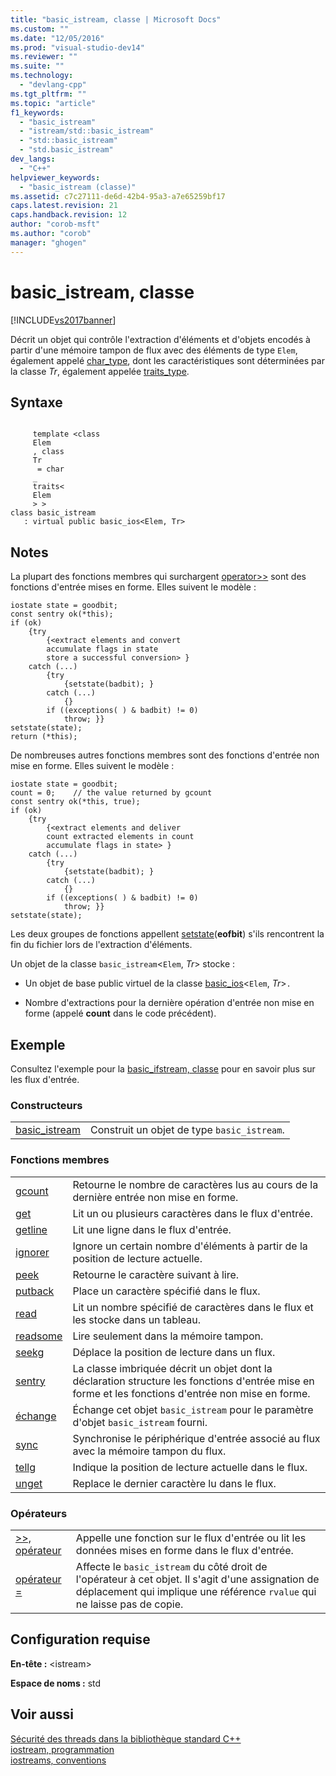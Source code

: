```yaml
---
title: "basic_istream, classe | Microsoft Docs"
ms.custom: ""
ms.date: "12/05/2016"
ms.prod: "visual-studio-dev14"
ms.reviewer: ""
ms.suite: ""
ms.technology: 
  - "devlang-cpp"
ms.tgt_pltfrm: ""
ms.topic: "article"
f1_keywords: 
  - "basic_istream"
  - "istream/std::basic_istream"
  - "std::basic_istream"
  - "std.basic_istream"
dev_langs: 
  - "C++"
helpviewer_keywords: 
  - "basic_istream (classe)"
ms.assetid: c7c27111-de6d-42b4-95a3-a7e65259bf17
caps.latest.revision: 21
caps.handback.revision: 12
author: "corob-msft"
ms.author: "corob"
manager: "ghogen"
---
```

# basic_istream, classe
[!INCLUDE[vs2017banner](../assembler/inline/includes/vs2017banner.md)]

Décrit un objet qui contrôle l'extraction d'éléments et d'objets encodés à partir d'une mémoire tampon de flux avec des éléments de type `Elem`, également appelé [char\_type](../Topic/basic_ios::char_type.md), dont les caractéristiques sont déterminées par la classe *Tr*, également appelée [traits\_type](../Topic/basic_ios::traits_type.md).  
  
## Syntaxe  
  
```  
  
     template <class   
     Elem  
     , class   
     Tr  
      = char  
     _  
     traits<  
     Elem  
     > >  
class basic_istream  
   : virtual public basic_ios<Elem, Tr>  
```  
  
## Notes  
 La plupart des fonctions membres qui surchargent [operator\>\>](../Topic/basic_istream::operator%3E%3E.md) sont des fonctions d'entrée mises en forme.  Elles suivent le modèle :  
  
```  
iostate state = goodbit;  
const sentry ok(*this);  
if (ok)  
    {try  
        {<extract elements and convert  
        accumulate flags in state  
        store a successful conversion> }  
    catch (...)  
        {try  
            {setstate(badbit); }  
        catch (...)  
            {}  
        if ((exceptions( ) & badbit) != 0)  
            throw; }}  
setstate(state);  
return (*this);  
```  
  
 De nombreuses autres fonctions membres sont des fonctions d'entrée non mise en forme.  Elles suivent le modèle :  
  
```  
iostate state = goodbit;  
count = 0;    // the value returned by gcount  
const sentry ok(*this, true);  
if (ok)  
    {try  
        {<extract elements and deliver  
        count extracted elements in count  
        accumulate flags in state> }  
    catch (...)  
        {try  
            {setstate(badbit); }  
        catch (...)  
            {}  
        if ((exceptions( ) & badbit) != 0)  
            throw; }}  
setstate(state);  
```  
  
 Les deux groupes de fonctions appellent [setstate](../Topic/basic_ios::setstate.md)\(**eofbit**\) s'ils rencontrent la fin du fichier lors de l'extraction d'éléments.  
  
 Un objet de la classe `basic_istream`\<`Elem`, *Tr*\> stocke :  
  
-   Un objet de base public virtuel de la classe [basic\_ios](../standard-library/basic-ios-class.md)\<`Elem`, *Tr*\>`.`  
  
-   Nombre d'extractions pour la dernière opération d'entrée non mise en forme \(appelé **count** dans le code précédent\).  
  
## Exemple  
 Consultez l'exemple pour la [basic\_ifstream, classe](../standard-library/basic-ifstream-class.md) pour en savoir plus sur les flux d'entrée.  
  
### Constructeurs  
  
|||  
|-|-|  
|[basic\_istream](../Topic/basic_istream::basic_istream.md)|Construit un objet de type `basic_istream`.|  
  
### Fonctions membres  
  
|||  
|-|-|  
|[gcount](../Topic/basic_istream::gcount.md)|Retourne le nombre de caractères lus au cours de la dernière entrée non mise en forme.|  
|[get](../Topic/basic_istream::get.md)|Lit un ou plusieurs caractères dans le flux d'entrée.|  
|[getline](../Topic/basic_istream::getline.md)|Lit une ligne dans le flux d'entrée.|  
|[ignorer](../Topic/basic_istream::ignore.md)|Ignore un certain nombre d'éléments à partir de la position de lecture actuelle.|  
|[peek](../Topic/basic_istream::peek.md)|Retourne le caractère suivant à lire.|  
|[putback](../Topic/basic_istream::putback.md)|Place un caractère spécifié dans le flux.|  
|[read](../Topic/basic_istream::read.md)|Lit un nombre spécifié de caractères dans le flux et les stocke dans un tableau.|  
|[readsome](../Topic/basic_istream::readsome.md)|Lire seulement dans la mémoire tampon.|  
|[seekg](../Topic/basic_istream::seekg.md)|Déplace la position de lecture dans un flux.|  
|[sentry](../Topic/basic_istream::sentry.md)|La classe imbriquée décrit un objet dont la déclaration structure les fonctions d'entrée mise en forme et les fonctions d'entrée non mise en forme.|  
|[échange](../Topic/basic_istream::swap.md)|Échange cet objet `basic_istream` pour le paramètre d'objet `basic_istream` fourni.|  
|[sync](../Topic/basic_istream::sync.md)|Synchronise le périphérique d'entrée associé au flux avec la mémoire tampon du flux.|  
|[tellg](../Topic/basic_istream::tellg.md)|Indique la position de lecture actuelle dans le flux.|  
|[unget](../Topic/basic_istream::unget.md)|Replace le dernier caractère lu dans le flux.|  
  
### Opérateurs  
  
|||  
|-|-|  
|[\>\>, opérateur](../Topic/basic_istream::operator%3E%3E.md)|Appelle une fonction sur le flux d'entrée ou lit les données mises en forme dans le flux d'entrée.|  
|[opérateur \=](../Topic/basic_istream::operator=.md)|Affecte le `basic_istream` du côté droit de l'opérateur à cet objet.  Il s'agit d'une assignation de déplacement qui implique une référence `rvalue` qui ne laisse pas de copie.|  
  
## Configuration requise  
 **En\-tête :** \<istream\>  
  
 **Espace de noms :** std  
  
## Voir aussi  
 [Sécurité des threads dans la bibliothèque standard C\+\+](../standard-library/thread-safety-in-the-cpp-standard-library.md)   
 [iostream, programmation](../standard-library/iostream-programming.md)   
 [iostreams, conventions](../standard-library/iostreams-conventions.md)
